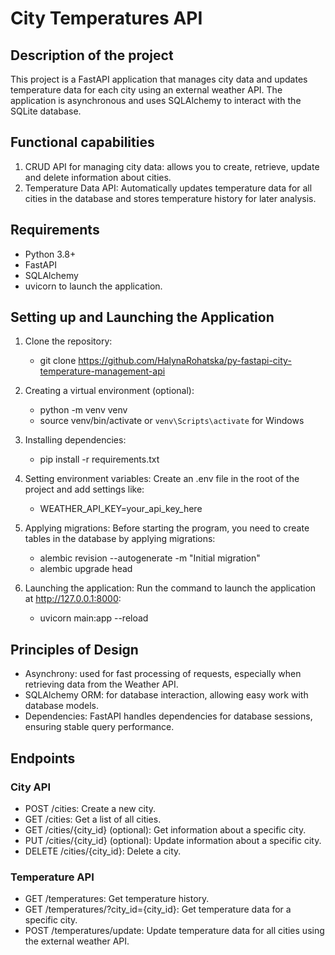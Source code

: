 # City Temperatures API

## Description of the project

This project is a FastAPI application that manages city data and updates temperature data for each city using an external weather API. The application is asynchronous and uses SQLAlchemy to interact with the SQLite database.

## Functional capabilities
1. CRUD API for managing city data: allows you to create, retrieve, update and delete information about cities.
2. Temperature Data API: Automatically updates temperature data for all cities in the database and stores temperature history for later analysis.

## Requirements

- Python 3.8+
- FastAPI
- SQLAlchemy
- uvicorn to launch the application.

## Setting up and Launching the Application
1. Clone the repository:
    - git clone https://github.com/HalynaRohatska/py-fastapi-city-temperature-management-api

2. Creating a virtual environment (optional):
    - python -m venv venv
    - source venv/bin/activate  or `venv\Scripts\activate`  for Windows

3. Installing dependencies:
    - pip install -r requirements.txt

4. Setting environment variables: Create an .env file in the root of the project and add settings like:
    - WEATHER_API_KEY=your_api_key_here

5. Applying migrations: Before starting the program, you need to create tables in the database by applying migrations:
    - alembic revision --autogenerate -m "Initial migration"
    - alembic upgrade head

6. Launching the application: Run the command to launch the application at http://127.0.0.1:8000:
    - uvicorn main:app --reload

## Principles of Design
- Asynchrony: used for fast processing of requests, especially when retrieving data from the Weather API.
- SQLAlchemy ORM: for database interaction, allowing easy work with database models.
- Dependencies: FastAPI handles dependencies for database sessions, ensuring stable query performance.

## Endpoints

### City API
- POST /cities: Create a new city.
- GET /cities: Get a list of all cities.
- GET /cities/{city_id} (optional): Get information about a specific city.
- PUT /cities/{city_id} (optional): Update information about a specific city.
- DELETE /cities/{city_id}: Delete a city.

### Temperature API
- GET /temperatures: Get temperature history.
- GET /temperatures/?city_id={city_id}: Get temperature data for a specific city.
- POST /temperatures/update: Update temperature data for all cities using the external weather API.

